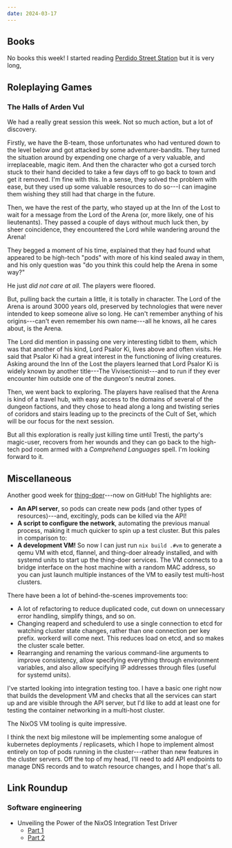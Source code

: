 ```yaml
---
date: 2024-03-17
---
```


## Books

No books this week!  I started reading [Perdido Street Station][] but it is very long,

[Perdido Street Station]: https://en.wikipedia.org/wiki/Perdido_Street_Station


## Roleplaying Games

### The Halls of Arden Vul

We had a really great session this week.  Not so much action, but a lot of
discovery.

Firstly, we have the B-team, those unfortunates who had ventured down to the
level below and got attacked by some adventurer-bandits.  They turned the
situation around by expending one charge of a very valuable, and irreplaceable,
magic item.  And then the character who got a cursed torch stuck to their hand
decided to take a few days off to go back to town and get it removed.  I'm fine
with this.  In a sense, they solved the problem with ease, but they used up some
valuable resources to do so---I can imagine them wishing they still had that
charge in the future.

Then, we have the rest of the party, who stayed up at the Inn of the Lost to
wait for a message from the Lord of the Arena (or, more likely, one of his
lieutenants).  They passed a couple of days without much luck then, by sheer
coincidence, they encountered the Lord while wandering around the Arena!

They begged a moment of his time, explained that they had found what appeared to
be high-tech "pods" with more of his kind sealed away in them, and his only
question was "do you think this could help the Arena in some way?"

He just *did not care at all.*  The players were floored.

But, pulling back the curtain a little, it is totally in character.  The Lord of
the Arena is around 3000 years old, preserved by technologies that were never
intended to keep someone alive so long.  He can't remember anything of his
origins---can't even remember his own name---all he knows, all he cares about,
is the Arena.

The Lord did mention in passing one very interesting tidbit to them, which was
that another of his kind, Lord Psalor Ki, lives above and often visits.  He said
that Psalor Ki had a great interest in the functioning of living creatures.
Asking around the Inn of the Lost the players learned that Lord Psalor Ki is
widely known by another title---The Vivisectionist---and to run if they ever
encounter him outside one of the dungeon's neutral zones.

Then, we went back to exploring.  The players have realised that the Arena is
kind of a travel hub, with easy access to the domains of several of the dungeon
factions, and they chose to head along a long and twisting series of coridors
and stairs leading up to the precincts of the Cult of Set, which will be our
focus for the next session.

But all this exploration is really just killing time until Tresti, the party's
magic-user, recovers from her wounds and they can go back to the high-tech pod
room armed with a *Comprehend Languages* spell.  I'm looking forward to it.


## Miscellaneous

Another good week for [thing-doer][]---now on GitHub!  The highlights are:

- **An API server**, so pods can create new pods (and other types of
  resources)---and, excitingly, pods can be killed via the API!
- **A script to configure the network**, automating the previous manual process,
  making it much quicker to spin up a test cluster.  But this pales in
  comparison to:
- **A development VM!** So now I can just run `nix build .#vm` to generate a
  qemu VM with etcd, flannel, and thing-doer already installed, and with systemd
  units to start up the thing-doer services.  The VM connects to a bridge
  interface on the host machine with a random MAC address, so you can just
  launch multiple instances of the VM to easily test multi-host clusters.

There have been a lot of behind-the-scenes improvements too:

- A lot of refactoring to reduce duplicated code, cut down on unnecessary error
  handling, simplify things, and so on.
- Changing reaperd and schedulerd to use a single connection to etcd for
  watching cluster state changes, rather than one connection per key prefix.
  workerd will come next.  This reduces load on etcd, and so makes the cluster
  scale better.
- Rearranging and renaming the various command-line arguments to improve
  consistency, allow specifying everything through environment variables, and
  also allow specifying IP addresses through files (useful for systemd units).

I've started looking into integration testing too.  I have a basic one right now
that builds the development VM and checks that all the services can start up and
are visible through the API server, but I'd like to add at least one for testing
the container networking in a multi-host cluster.

The NixOS VM tooling is quite impressive.

I think the next big milestone will be implementing some analogue of kubernetes
deployments / replicasets, which I hope to implement almost entirely on top of
pods running in the cluster---rather than new features in the cluster servers.
Off the top of my head, I'll need to add API endpoints to manage DNS records and
to watch resource changes, and I hope that's all.

[thing-doer]: https://github.com/barrucadu/thing-doer


## Link Roundup

### Software engineering

- Unveiling the Power of the NixOS Integration Test Driver
  - [Part 1](https://nixcademy.com/2023/10/24/nixos-integration-tests/)
  - [Part 2](https://nixcademy.com/2023/12/01/nixos-integration-tests-part-2/)
